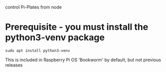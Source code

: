 control Pi-Plates from node
# Prerequisite - you must install the python3-venv package
```
sudo apt install python3-venv
```
This is included in Raspberry Pi OS 'Bookworm' by default, but not previous releases
